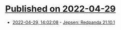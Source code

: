 # [Published on 2022-04-29](index.md)

* [2022-04-29, 14:02:08](https://news.ycombinator.com/item?id=31205211) - [Jepsen: Redpanda 21.10.1](http://jepsen.io/analyses/redpanda-21.10.1)

